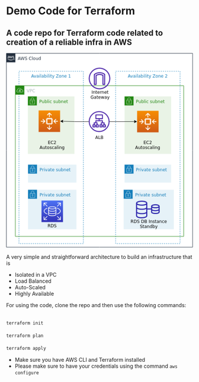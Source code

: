 # Demo Code for Terraform

## A code repo for Terraform code related to creation of a reliable infra in AWS 

<img src="https://github.com/abdulrafaykhan/Terraform-Demo/blob/0f924ee6c6f4315f662287c13d35c9973741fd2b/final-Arch.png">

A very simple and straightforward architecture to build an infrastructure that is 
* Isolated in a VPC
* Load Balanced
* Auto-Scaled
* Highly Available

For using the code, clone the repo and then use the following commands: 

```bash

terraform init

terraform plan

terraform apply 

```

* Make sure you have AWS CLI and Terraform installed
* Please make sure to have your credentials using the command `aws configure` 
